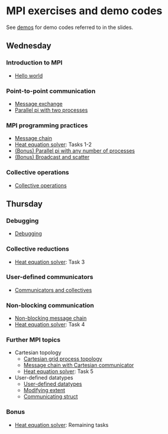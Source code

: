 # MPI exercises and demo codes

See [demos](demos/) for demo codes referred to in the slides.

## Wednesday

### Introduction to MPI

- [Hello world](hello-world/)

### Point-to-point communication

- [Message exchange](message-exchange/)
- [Parallel pi with two processes](parallel-pi-two-procs/)

### MPI programming practices

- [Message chain](message-chain/)
- [Heat equation solver](heat-equation/): Tasks 1-2
- [(Bonus) Parallel pi with any number of processes](parallel-pi-general/)
- [(Bonus) Broadcast and scatter](broadcast-scatter/)

### Collective operations

- [Collective operations](collectives/)


## Thursday

### Debugging

- [Debugging](debugging/)

### Collective reductions

- [Heat equation solver](heat-equation/): Task 3

### User-defined communicators

- [Communicators and collectives](communicator/)

### Non-blocking communication

- [Non-blocking message chain](message-chain-non-blocking/)
- [Heat equation solver](heat-equation/): Task 4

### Further MPI topics

- Cartesian topology
  - [Cartesian grid process topology](cartesian-grid/)
  - [Message chain with Cartesian communicator](message-chain-cartesian/)
  - [Heat equation solver](heat-equation/): Task 5
- User-defined datatypes
  - [User-defined datatypes](datatypes/)
  - [Modifying extent](datatypes-extent/)
  - [Communicating struct](datatypes-struct/)

### Bonus

- [Heat equation solver](heat-equation/): Remaining tasks

